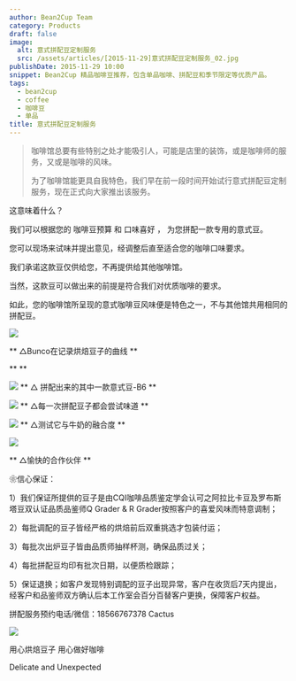 ```yaml
---
author: Bean2Cup Team
category: Products
draft: false
image:
  alt: 意式拼配豆定制服务
  src: /assets/articles/[2015-11-29]意式拼配豆定制服务_02.jpg
publishDate: 2015-11-29 10:00
snippet: Bean2Cup 精品咖啡豆推荐，包含单品咖啡、拼配豆和季节限定等优质产品。
tags:
  - bean2cup
  - coffee
  - 咖啡豆
  - 单品
title: 意式拼配豆定制服务
---
```


> 咖啡馆总要有些特别之处才能吸引人，可能是店里的装饰，或是咖啡师的服务，又或是咖啡的风味。
>
> 为了咖啡馆能更具自我特色，我们早在前一段时间开始试行意式拼配豆定制服务，现在正式向大家推出该服务。

这意味着什么？

我们可以根据您的 咖啡豆预算 和 口味喜好 ， 为您拼配一款专用的意式豆。

您可以现场来试味并提出意见，经调整后直至适合您的咖啡口味要求。

我们承诺这款豆仅供给您，不再提供给其他咖啡馆。

当然，这款豆可以做出来的前提是符合我们对优质咖啡的要求。

如此，您的咖啡馆所呈现的意式咖啡豆风味便是特色之一，不与其他馆共用相同的拼配豆。

![](/assets/articles/[2015-11-29]意式拼配豆定制服务_02.jpg)

** △Bunco在记录烘焙豆子的曲线 **

\*\*
\*\*

![](/assets/articles/[2015-11-29]意式拼配豆定制服务_03.jpg)
** △ 拼配出来的其中一款意式豆-B6 **

![](/assets/articles/[2015-11-29]意式拼配豆定制服务_04.jpg)
** △每一次拼配豆子都会尝试味道 **

![](/assets/articles/[2015-11-29]意式拼配豆定制服务_05.jpg)
** △测试它与牛奶的融合度 **

![](/assets/articles/[2015-11-29]意式拼配豆定制服务_06.jpg)

** △愉快的合作伙伴 **

❀信心保证：

1）我们保证所提供的豆子是由CQI咖啡品质鉴定学会认可之阿拉比卡豆及罗布斯塔豆双认证品质品鉴师Q Grader & R
Grader按照客户的喜爱风味而特意调制；

2）每批调配的豆子皆经严格的烘焙前后双重挑选才包装付运；

3）每批次出炉豆子皆由品质师抽样杯测，确保品质过关；

4）每批拼配豆均印有批次日期，以便质检跟踪；

5）保证退换；如客户发现特别调配的豆子出现异常，客户在收货后7天内提出，经客户和品鉴师双方确认后本工作室会百分百替客户更换，保障客户权益。

拼配服务预约电话/微信：18566767378 Cactus

![](/assets/articles/[2015-11-29]意式拼配豆定制服务_07.jpg)

用心烘焙豆子 用心做好咖啡

Delicate and Unexpected
